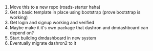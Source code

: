 1. Move this to a new repo (roads-starter haha)
2. Get a basic template in place using bootstrap (prove bootstrap is working)
3. Get login and signup working and verified
4. Maybe make it it's own package that dashron and dmdashboard can depend on?
5. Start building dmdashboard in new system
6. Eventually migrate dashron2 to it